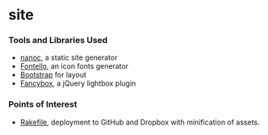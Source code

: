 site
====

### Tools and Libraries Used

* [nanoc](http://nanoc.ws), a static site generator
* [Fontello](http://fontello.com), an icon fonts generator
* [Bootstrap](http://getbootstrap.com) for layout
* [Fancybox](http://fancyapps.com/fancybox/), a jQuery lightbox plugin

### Points of Interest

* [Rakefile](https://github.com/raneksi/site/blob/master/Rakefile), deployment to GitHub and Dropbox with minification of assets.